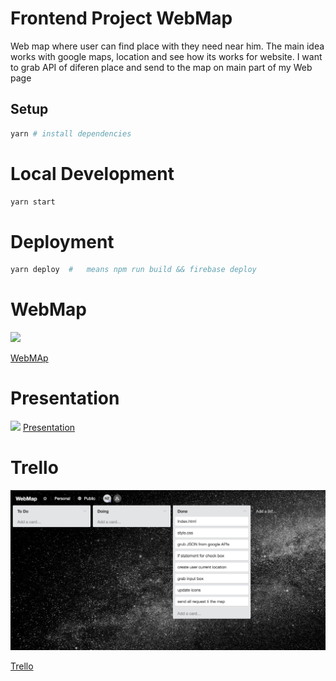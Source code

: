 <!-- ![](.) -->


# Frontend Project WebMap
Web map where user can find place with they need near him. The main idea works with google maps, location and see how its works for website. I want to grab API of diferen place and send to the map on main part of my Web page


## Setup

```sh
yarn # install dependencies
```

# Local Development

```sh
yarn start
```

# Deployment

```sh
yarn deploy  #   means npm run build && firebase deploy 

```

# WebMap 
![](./WebMap.png)

[WebMAp](https://webmap-69d43.firebaseapp.com/)

# Presentation   
![](./Pres.png)
[Presentation](https://prezi.com/p/6asge3nqgrxa)

# Trello 
![](./trello.png)

[Trello](https://trello.com/b/HICGyTdj/webmap)








